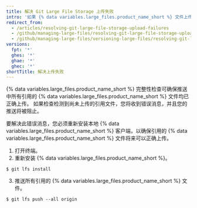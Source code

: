 ```yaml
---
title: 解决 Git Large File Storage 上传失败
intro: '如果 {% data variables.large_files.product_name_short %} 文件上传不正确，您可以采取几个步骤来解决上传错误。'
redirect_from:
  - /articles/resolving-git-large-file-storage-upload-failures
  - /github/managing-large-files/resolving-git-large-file-storage-upload-failures
  - /github/managing-large-files/versioning-large-files/resolving-git-large-file-storage-upload-failures
versions:
  fpt: '*'
  ghes: '*'
  ghae: '*'
  ghec: '*'
shortTitle: 解决上传失败
---
```


{% data variables.large_files.product_name_short %} 完整性检查可确保推送中所有引用的 {% data variables.large_files.product_name_short %} 文件均已正确上传。 如果检查检测到尚未上传的引用文件，您将收到错误消息，并且您的推送将被阻止。

要解决此错误消息，您必须重新安装本地 {% data variables.large_files.product_name_short %} 客户端，以确保引用的 {% data variables.large_files.product_name_short %} 文件将来可以正确上传。

1. 打开终端。
2. 重新安装 {% data variables.large_files.product_name_short %}。
  ```shell
  $ git lfs install
  ```
3. 推送所有引用的 {% data variables.large_files.product_name_short %} 文件。
  ```shell
  $ git lfs push --all origin
  ```
